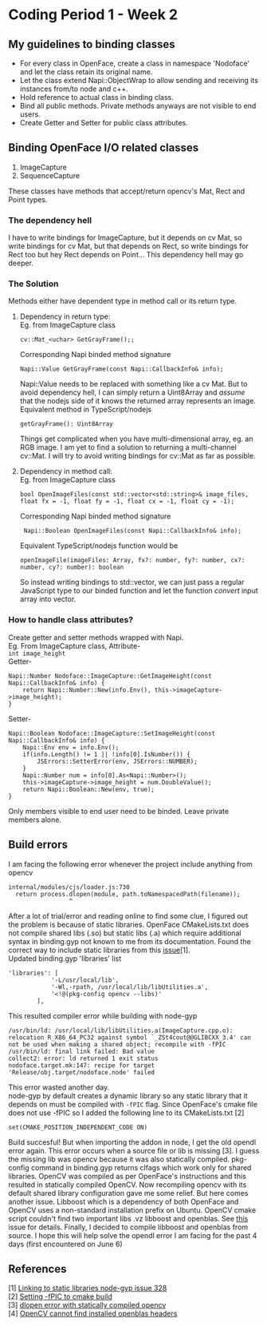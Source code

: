 # Coding Period 1 - Week 2
## My guidelines to binding classes
- For every class in OpenFace, create a class in namespace 'Nodoface' and let the class retain its original name.
- Let the class extend Napi::ObjectWrap to allow sending and receiving its instances from/to node and c++.
- Hold reference to actual class in binding class.
- Bind all public methods. Private methods anyways are not visible to end users.
- Create Getter and Setter for public class attributes.
 
## Binding OpenFace I/O related classes
1. ImageCapture
2. SequenceCapture

These classes have methods that accept/return opencv's Mat, Rect and Point types.

### The dependency hell
I have to write bindings for ImageCapture, but it depends on cv Mat, so write bindings for cv Mat, but that depends on Rect, so write bindings for Rect too but hey Rect depends on Point... 
This dependency hell may go deeper.
### The Solution
Methods either have dependent type in method call or its return type. 
1. Dependency in return type:    
   Eg. from ImageCapture class
   ```
   cv::Mat_<uchar> GetGrayFrame();;
   ```
   Corresponding Napi binded method signature
   ```
   Napi::Value GetGrayFrame(const Napi::CallbackInfo& info);
   ```
   Napi::Value needs to be replaced with something like a cv Mat. But to avoid dependency hell, I can simply return a Uint8Array and *assume* that the nodejs side of it knows the returned array represents an image.    
   Equivalent method in TypeScript/nodejs
   ```
   getGrayFrame(): Uint8Array
   ```
   Things get complicated when you have multi-dimensional array, eg. an RGB image. I am yet to find a solution to returning a multi-channel cv::Mat. I will try to avoid writing bindings for cv::Mat as far as possible.

2. Dependency in method call:   
   Eg. from ImageCapture class
   ```
   bool OpenImageFiles(const std::vector<std::string>& image_files, float fx = -1, float fy = -1, float cx = -1, float cy = -1);
   ```
   Corresponding Napi binded method signature
   ```
    Napi::Boolean OpenImageFiles(const Napi::CallbackInfo& info);
   ```
   Equivalent TypeScript/nodejs function would be
   ```
   openImageFile(imageFiles: Array, fx?: number, fy?: number, cx?: number, cy?: number): boolean
   ```
   So instead writing bindings to std::vector, we can just pass a regular JavaScript type to our binded function and let the function *convert* input array into vector. 

### How to handle class attributes?
Create getter and setter methods wrapped with Napi.     
Eg. From ImageCapture class, Attribute-      
`int image_height`      
Getter-
```
Napi::Number Nodoface::ImageCapture::GetImageHeight(const Napi::CallbackInfo& info) {
    return Napi::Number::New(info.Env(), this->imageCapture->image_height);
}
```
Setter-
```
Napi::Boolean Nodoface::ImageCapture::SetImageHeight(const Napi::CallbackInfo& info) {
    Napi::Env env = info.Env();
    if(info.Length() != 1 || !info[0].IsNumber()) {
        JSErrors::SetterError(env, JSErrors::NUMBER);
    }
    Napi::Number num = info[0].As<Napi::Number>();
    this->imageCapture->image_height = num.DoubleValue();
    return Napi::Boolean::New(env, true);
}
```
Only members visible to end user need to be binded. Leave private members alone.

## Build errors
I am facing the following error whenever the project include anything from opencv
```
internal/modules/cjs/loader.js:730
  return process.dlopen(module, path.toNamespacedPath(filename));
                 ^
```
After a lot of trial/error and reading online to find some clue, I figured out the problem is because of static libraries. 
OpenFace CMakeLists.txt does not compile shared libs (.so) but static libs (.a) which require additional syntax in binding.gyp not known to me from its documentation. Found the correct way to include static libraries from this [issue](https://github.com/nodejs/node-gyp/issues/328)[1].   
Updated binding.gyp 'libraries' list
```
'libraries': [
            '-L/usr/local/lib',
            '-Wl,-rpath, /usr/local/lib/libUtilities.a',
            '<!@(pkg-config opencv --libs)'
        ],
```
This resulted compiler error while building with node-gyp
```
/usr/bin/ld: /usr/local/lib/libUtilities.a(ImageCapture.cpp.o): relocation R_X86_64_PC32 against symbol `_ZSt4cout@@GLIBCXX_3.4' can not be used when making a shared object; recompile with -fPIC
/usr/bin/ld: final link failed: Bad value
collect2: error: ld returned 1 exit status
nodoface.target.mk:147: recipe for target 'Release/obj.target/nodoface.node' failed
```
This error wasted another day.     
node-gyp by default creates a dynamic library so any static library that it depends on must be compiled with `-fPIC` flag.
Since OpenFace's cmake file does not use -fPIC so I added the following line to its CMakeLists.txt [2]
```
set(CMAKE_POSITION_INDEPENDENT_CODE ON)
```
Build succesful! But when importing the addon in node, I get the old opendl error again. This error occurs when a source file or lib is missing [3]. I guess the missing lib was opencv because it was also statically compiled. pkg-config command in binding.gyp returns clfags which work only for shared libraries. OpenCV was compiled as per OpenFace's instructions and this resulted in statically compiled OpenCV. Now recompiling opencv with its default shared library configuration gave me some relief. But here comes another issue. Libboost which is a dependency of both OpenFace and OpenCV uses a non-standard installation prefix on Ubuntu. OpenCV cmake script couldn't find two important libs .vz libboost and openblas. See [this](https://github.com/opencv/opencv/issues/9953) issue for details. Finally, I decided to compile libboost and openblas from source. I hope this will help solve the opendl error I am facing for the past 4 days (first encountered on June 6)


## References
[1] [Linking to static libraries node-gyp issue 328](https://github.com/nodejs/node-gyp/issues/328)     
[2] [Setting -fPIC to cmake build](https://stackoverflow.com/questions/38296756/what-is-the-idiomatic-way-in-cmake-to-add-the-fpic-compiler-option)    
[3] [dlopen error with statically compiled opencv](https://github.com/justadudewhohacks/opencv4nodejs/issues/113)    
[4] [OpenCV cannot find installed openblas headers](https://github.com/opencv/opencv/issues/9953)